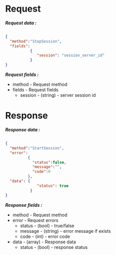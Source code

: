 # Request #

***Request data :*** 

```json

{
  "method":"StopSession",
  "fields": 
           {
              "session": "session_server_id"
           }
}

```

***Request fields :*** 

* method - Request method
* fields - Request fields
    * session - (string) - server session id

# Response #

***Response data :*** 


```json

{
  "method":"StartSession",
  "error":
          {
            "status":false,
            "message":"",
            "code":0
          },
  "data": {
              "status": true
           }
}
```

***Response fields :*** 

* method - Request method
* error - Request errors
    * status - (bool) - true/false
    * message - (string) - error message if exists
    * code - (int) - error code
* data - (array) - Response data
    * status - (bool) - response status
